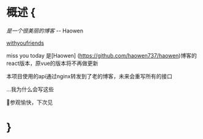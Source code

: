 # 概述 {

*是一个很美丽的博客* -- Haowen

[withyoufriends](https://www.withyoufriends.com)

miss you today 是[Haowen]
(https://github.com/haowen737/haowen)博客的react版本，原vue的版本将不再做更新

本项目使用的api通过nginx转发到了老的博客，未来会重写所有的接口

...我为什么会写这些

🤔参观愉快，下次见

# }